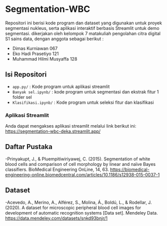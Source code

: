 # Segmentation-WBC
Repositori ini berisi kode program dan dataset yang digunakan untuk proyek segmentasi nukleus, serta aplikasi interaktif berbasis Streamlit untuk demo segmentasi.
dikerjakan oleh kelompok 7 matakuliah pengolahan citra digital S1 sains data, dengan anggota sebagai berikut :
- Dimas Kurniawan 067
- Eko Hadi Prasetiyo 121
- Muhammad Hilmi Musyaffa 128

## Isi Repositori
- `app.py/` : Kode program untuk aplikasi streamlit
- `Banyak sel.ipynb/` : kode program untuk segmentasi dan ekstrak fitur 1 folder sel
- `Klasifikasi.ipynb/` : Kode program untuk seleksi fitur dan klasifikasi

### Aplikasi Streamlit
Anda dapat mengakses aplikasi streamlit melalui link berikut ini: https://segmentation-wbc-deka.streamlit.app/

## Daftar Pustaka
-Prinyakupt, J., & Pluempitiwiriyawej, C. (2015). Segmentation of white blood cells and comparison of cell morphology by linear and naïve Bayes classifiers. BioMedical Engineering OnLine, 14, 63. https://biomedical-engineering-online.biomedcentral.com/articles/10.1186/s12938-015-0037-1
## Dataset
-Acevedo, A., Merino, A., Alférez, S., Molina, Á., Boldú, L., & Rodellar, J. (2020). A dataset for microscopic peripheral blood cell images for development of automatic recognition systems [Data set]. Mendeley Data. https://data.mendeley.com/datasets/snkd93bnjr/1
